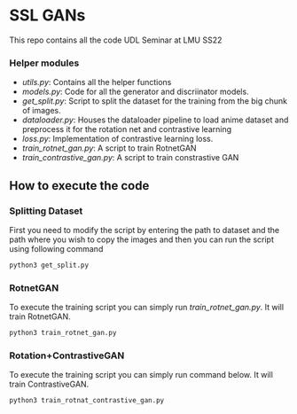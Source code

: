 # SSL GANs
This repo contains all the code UDL Seminar at LMU SS22

### Helper modules
* _utils.py_: Contains all the helper functions
* _models.py_: Code for all the generator and discriinator models.
* _get\_split.py_: Script to split the dataset for the training from the big chunk of images.
* _dataloader.py_: Houses the dataloader pipeline to load anime dataset and preprocess it for the rotation net and contrastive learning
* _loss.py_: Implementation of contrastive learning loss.
* _train\_rotnet\_gan.py_: A script to train RotnetGAN
* _train\_contrastive\_gan.py_: A script to train constrastive GAN


## How to execute the code
### Splitting Dataset
First you need to modify the script by entering the path to dataset and the path where you wish to copy the images and then you can run the script using following command
```bash
python3 get_split.py
```
### RotnetGAN
To execute the training script you can simply run _train\_rotnet\_gan.py_. It will train RotnetGAN.
```bash
python3 train_rotnet_gan.py
```
### Rotation+ContrastiveGAN
To execute the training script you can simply run command below. It will train ContrastiveGAN.
```bash
python3 train_rotnat_contrastive_gan.py
```


